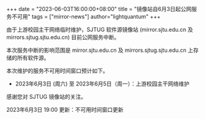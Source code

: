 +++
date = "2023-06-03T16:00:00+08:00"
title = "镜像站自6月3日起公网服务不可用"
tags = ["mirror-news"]
author="lightquantum"
+++

由于上游校园主干网络临时维护，SJTUG 软件源镜像站 (mirror.sjtu.edu.cn 及 mirrors.sjtug.sjtu.edu.cn) 目前公网服务中断。

本次服务中断的影响范围是 mirror.sjtu.edu.cn 及 mirrors.sjtug.sjtu.edu.cn 上存储的所有软件源。

本次维护的服务不可用时间窗口预计如下。

* 2023年6月3日 (周六) 至 2023年6月5日（周一）：上游校园主干网络维护

感谢您对 SJTUG 镜像站的关注。

2023年6月3日 19:00 更新：不可用时间窗口更新
